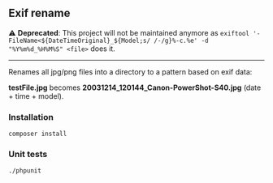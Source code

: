 ## Exif rename

⚠️ **Deprecated**: This project will not be maintained anymore as `exiftool '-FileName<${DateTimeOriginal}_${Model;s/ /-/g}%-c.%e' -d "%Y%m%d_%H%M%S" <file>` does it.

---

Renames all jpg/png files into a directory to a pattern based on exif data:

**testFile.jpg** becomes **20031214_120144_Canon-PowerShot-S40.jpg** (date + time + model).

### Installation

```
composer install
```

### Unit tests

```
./phpunit
```
